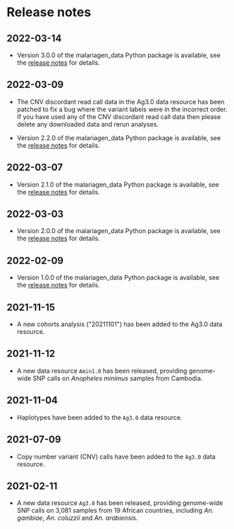 # Release notes

## 2022-03-14

* Version 3.0.0 of the malariagen_data Python package is available, see the [release notes](https://github.com/malariagen/malariagen-data-python/#300) for details.

## 2022-03-09

* The CNV discordant read call data in the Ag3.0 data resource has been patched to fix a bug where the variant labels were in the incorrect order. If you have used any of the CNV discordant read call data then please delete any downloaded data and rerun analyses.

* Version 2.2.0 of the malariagen_data Python package is available, see the [release notes](https://github.com/malariagen/malariagen-data-python#220) for details.

## 2022-03-07

* Version 2.1.0 of the malariagen_data Python package is available, see the [release notes](https://github.com/malariagen/malariagen-data-python#210) for details.

## 2022-03-03

* Version 2.0.0 of the malariagen_data Python package is available, see the [release notes](https://github.com/malariagen/malariagen-data-python#200) for details.

## 2022-02-09

* Version 1.0.0 of the malariagen_data Python package is available, see the [release notes](https://github.com/malariagen/malariagen-data-python/#100) for details.

## 2021-11-15

* A new cohorts analysis ("20211101") has been added to the Ag3.0 data resource.

## 2021-11-12

* A new data resource `Amin1.0` has been released, providing genome-wide SNP calls on *Anopheles minimus* samples from Cambodia. 

## 2021-11-04

* Haplotypes have been added to the `Ag3.0` data resource.

## 2021-07-09

* Copy number variant (CNV) calls have been added to the `Ag3.0` data resource.

## 2021-02-11

* A new data resource `Ag3.0` has been released, providing genome-wide SNP calls on 3,081 samples from 19 African countries, including *An. gambiae*, *An. coluzzii* and *An. arabiensis*.
